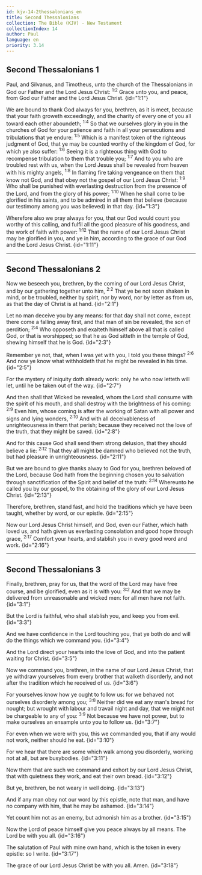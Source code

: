 ```yaml
---
id: kjv-14-2thessalonians_en
title: Second Thessalonians
collection: The Bible (KJV) - New Testament
collectionIndex: 14
author: Paul
language: en
priority: 3.14
---
```


## Second Thessalonians 1

Paul, and Silvanus, and Timotheus, unto the church of the Thessalonians in God our Father and the Lord Jesus Christ: <sup>1:2</sup> Grace unto you, and peace, from God our Father and the Lord Jesus Christ.  {id="1:1"}

We are bound to thank God always for you, brethren, as it is meet, because that your faith groweth exceedingly, and the charity of every one of you all toward each other aboundeth; <sup>1:4</sup> So that we ourselves glory in you in the churches of God for your patience and faith in all your persecutions and tribulations that ye endure: <sup>1:5</sup> Which is a manifest token of the righteous judgment of God, that ye may be counted worthy of the kingdom of God, for which ye also suffer: <sup>1:6</sup> Seeing it is a righteous thing with God to recompense tribulation to them that trouble you; <sup>1:7</sup> And to you who are troubled rest with us, when the Lord Jesus shall be revealed from heaven with his mighty angels, <sup>1:8</sup> In flaming fire taking vengeance on them that know not God, and that obey not the gospel of our Lord Jesus Christ: <sup>1:9</sup> Who shall be punished with everlasting destruction from the presence of the Lord, and from the glory of his power; <sup>1:10</sup> When he shall come to be glorified in his saints, and to be admired in all them that believe (because our testimony among you was believed) in that day.  {id="1:3"}

Wherefore also we pray always for you, that our God would count you worthy of this calling, and fulfil all the good pleasure of his goodness, and the work of faith with power: <sup>1:12</sup> That the name of our Lord Jesus Christ may be glorified in you, and ye in him, according to the grace of our God and the Lord Jesus Christ.  {id="1:11"}

---

## Second Thessalonians 2

Now we beseech you, brethren, by the coming of our Lord Jesus Christ, and by our gathering together unto him, <sup>2:2</sup> That ye be not soon shaken in mind, or be troubled, neither by spirit, nor by word, nor by letter as from us, as that the day of Christ is at hand.  {id="2:1"}

Let no man deceive you by any means: for that day shall not come, except there come a falling away first, and that man of sin be revealed, the son of perdition; <sup>2:4</sup> Who opposeth and exalteth himself above all that is called God, or that is worshipped; so that he as God sitteth in the temple of God, shewing himself that he is God.  {id="2:3"}

Remember ye not, that, when I was yet with you, I told you these things?  <sup>2:6</sup> And now ye know what withholdeth that he might be revealed in his time.  {id="2:5"}

For the mystery of iniquity doth already work: only he who now letteth will let, until he be taken out of the way.  {id="2:7"}

And then shall that Wicked be revealed, whom the Lord shall consume with the spirit of his mouth, and shall destroy with the brightness of his coming: <sup>2:9</sup> Even him, whose coming is after the working of Satan with all power and signs and lying wonders, <sup>2:10</sup> And with all deceivableness of unrighteousness in them that perish; because they received not the love of the truth, that they might be saved.  {id="2:8"}

And for this cause God shall send them strong delusion, that they should believe a lie: <sup>2:12</sup> That they all might be damned who believed not the truth, but had pleasure in unrighteousness.  {id="2:11"}

But we are bound to give thanks alway to God for you, brethren beloved of the Lord, because God hath from the beginning chosen you to salvation through sanctification of the Spirit and belief of the truth: <sup>2:14</sup> Whereunto he called you by our gospel, to the obtaining of the glory of our Lord Jesus Christ.  {id="2:13"}

Therefore, brethren, stand fast, and hold the traditions which ye have been taught, whether by word, or our epistle.  {id="2:15"}

Now our Lord Jesus Christ himself, and God, even our Father, which hath loved us, and hath given us everlasting consolation and good hope through grace, <sup>2:17</sup> Comfort your hearts, and stablish you in every good word and work.  {id="2:16"}

---

## Second Thessalonians 3

Finally, brethren, pray for us, that the word of the Lord may have free course, and be glorified, even as it is with you: <sup>3:2</sup> And that we may be delivered from unreasonable and wicked men: for all men have not faith.  {id="3:1"}

But the Lord is faithful, who shall stablish you, and keep you from evil.  {id="3:3"}

And we have confidence in the Lord touching you, that ye both do and will do the things which we command you.  {id="3:4"}

And the Lord direct your hearts into the love of God, and into the patient waiting for Christ.  {id="3:5"}

Now we command you, brethren, in the name of our Lord Jesus Christ, that ye withdraw yourselves from every brother that walketh disorderly, and not after the tradition which he received of us.  {id="3:6"}

For yourselves know how ye ought to follow us: for we behaved not ourselves disorderly among you; <sup>3:8</sup> Neither did we eat any man's bread for nought; but wrought with labour and travail night and day, that we might not be chargeable to any of you: <sup>3:9</sup> Not because we have not power, but to make ourselves an ensample unto you to follow us.  {id="3:7"}

For even when we were with you, this we commanded you, that if any would not work, neither should he eat.  {id="3:10"}

For we hear that there are some which walk among you disorderly, working not at all, but are busybodies.  {id="3:11"}

Now them that are such we command and exhort by our Lord Jesus Christ, that with quietness they work, and eat their own bread.  {id="3:12"}

But ye, brethren, be not weary in well doing.  {id="3:13"}

And if any man obey not our word by this epistle, note that man, and have no company with him, that he may be ashamed.  {id="3:14"}

Yet count him not as an enemy, but admonish him as a brother.  {id="3:15"}

Now the Lord of peace himself give you peace always by all means. The Lord be with you all.  {id="3:16"}

The salutation of Paul with mine own hand, which is the token in every epistle: so I write.  {id="3:17"}

The grace of our Lord Jesus Christ be with you all. Amen.  {id="3:18"}

